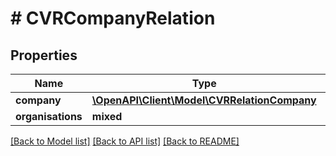 # # CVRCompanyRelation

## Properties

Name | Type | Description | Notes
------------ | ------------- | ------------- | -------------
**company** | [**\OpenAPI\Client\Model\CVRRelationCompany**](CVRRelationCompany.md) |  | [optional]
**organisations** | **mixed** |  |

[[Back to Model list]](../../README.md#models) [[Back to API list]](../../README.md#endpoints) [[Back to README]](../../README.md)
